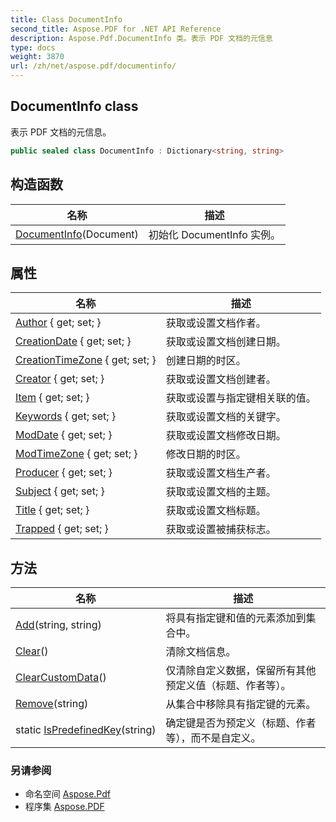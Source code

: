 ```yaml
---
title: Class DocumentInfo
second_title: Aspose.PDF for .NET API Reference
description: Aspose.Pdf.DocumentInfo 类。表示 PDF 文档的元信息
type: docs
weight: 3870
url: /zh/net/aspose.pdf/documentinfo/
---
```

## DocumentInfo class

表示 PDF 文档的元信息。

```csharp
public sealed class DocumentInfo : Dictionary<string, string>
```

## 构造函数

| 名称 | 描述 |
| --- | --- |
| [DocumentInfo](documentinfo/)(Document) | 初始化 DocumentInfo 实例。 |

## 属性

| 名称 | 描述 |
| --- | --- |
| [Author](../../aspose.pdf/documentinfo/author/) { get; set; } | 获取或设置文档作者。 |
| [CreationDate](../../aspose.pdf/documentinfo/creationdate/) { get; set; } | 获取或设置文档创建日期。 |
| [CreationTimeZone](../../aspose.pdf/documentinfo/creationtimezone/) { get; set; } | 创建日期的时区。 |
| [Creator](../../aspose.pdf/documentinfo/creator/) { get; set; } | 获取或设置文档创建者。 |
| [Item](../../aspose.pdf/documentinfo/item/) { get; set; } | 获取或设置与指定键相关联的值。 |
| [Keywords](../../aspose.pdf/documentinfo/keywords/) { get; set; } | 获取或设置文档的关键字。 |
| [ModDate](../../aspose.pdf/documentinfo/moddate/) { get; set; } | 获取或设置文档修改日期。 |
| [ModTimeZone](../../aspose.pdf/documentinfo/modtimezone/) { get; set; } | 修改日期的时区。 |
| [Producer](../../aspose.pdf/documentinfo/producer/) { get; set; } | 获取或设置文档生产者。 |
| [Subject](../../aspose.pdf/documentinfo/subject/) { get; set; } | 获取或设置文档的主题。 |
| [Title](../../aspose.pdf/documentinfo/title/) { get; set; } | 获取或设置文档标题。 |
| [Trapped](../../aspose.pdf/documentinfo/trapped/) { get; set; } | 获取或设置被捕获标志。 |

## 方法

| 名称 | 描述 |
| --- | --- |
| [Add](../../aspose.pdf/documentinfo/add/#add)(string, string) | 将具有指定键和值的元素添加到集合中。 |
| [Clear](../../aspose.pdf/documentinfo/clear/#clear)() | 清除文档信息。 |
| [ClearCustomData](../../aspose.pdf/documentinfo/clearcustomdata/)() | 仅清除自定义数据，保留所有其他预定义值（标题、作者等）。 |
| [Remove](../../aspose.pdf/documentinfo/remove/#remove_2)(string) | 从集合中移除具有指定键的元素。 |
| static [IsPredefinedKey](../../aspose.pdf/documentinfo/ispredefinedkey/)(string) | 确定键是否为预定义（标题、作者等），而不是自定义。 |

### 另请参阅

* 命名空间 [Aspose.Pdf](../../aspose.pdf/)
* 程序集 [Aspose.PDF](../../)